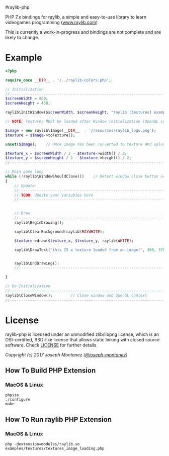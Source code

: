 #raylib-php

PHP 7.x bindings for raylib, a simple and easy-to-use library to learn videogames programming (www.raylib.com)

This is currently a work-in-progress and bindings are not complete and are likely to change.

# Example

```php
<?php

require_once __DIR__ . '/../raylib-colors.php';

// Initialization
//--------------------------------------------------------------------------------------
$screenWidth = 800;
$screenHeight = 450;

raylib\InitWindow($screenWidth, $screenHeight, "raylib [textures] example - image loading");

// NOTE: Textures MUST be loaded after Window initialization (OpenGL context is required)

$image = new raylib\Image(__DIR__  . '/resources/raylib_logo.png');     // Loaded in CPU memory (RAM)
$texture = $image->toTexture();                                         // Image converted to texture, GPU memory (VRAM)

unset($image);    // Once image has been converted to texture and uploaded to VRAM, it can be unloaded from RAM

$texture_x = $screenWidth / 2 - $texture->width() / 2;
$texture_y = $screenHeight / 2 - $texture->height() / 2;
//---------------------------------------------------------------------------------------

// Main game loop
while (!raylib\WindowShouldClose())    // Detect window close button or ESC key
{
    // Update
    //----------------------------------------------------------------------------------
    // TODO: Update your variables here
    //----------------------------------------------------------------------------------


    // Draw
    //----------------------------------------------------------------------------------
    raylib\BeginDrawing();

    raylib\ClearBackground(raylib\RAYWHITE);

    $texture->draw($texture_x, $texture_y, raylib\WHITE);

    raylib\DrawText("this IS a texture loaded from an image!", 300, 370, 10, raylib\GRAY);


    raylib\EndDrawing();
    //----------------------------------------------------------------------------------

}

// De-Initialization
//--------------------------------------------------------------------------------------
raylib\CloseWindow();        // Close window and OpenGL context
//--------------------------------------------------------------------------------------
```

# License

raylib-php is licensed under an unmodified zlib/libpng license, which is an OSI-certified, 
BSD-like license that allows static linking with closed source software. Check [LICENSE](LICENSE) for further details.
	
*Copyright (c) 2017 Joseph Montanez ([@joseph-montanez](https://twitter.com/shabb_jm))*

## How To Build PHP Extension


### MacOS & Linux

    phpize
    ./configure
    make

## How To Run raylib PHP Extension

### MacOS & Linux

    php -dextension=modules/raylib.so examples/textures/textures_image_loading.php